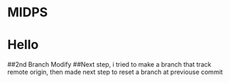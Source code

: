 # MIDPS
# Hello
##2nd Branch Modify
##Next step, i tried to make a branch that track remote origin, then made next step to reset a branch at previouse commit
